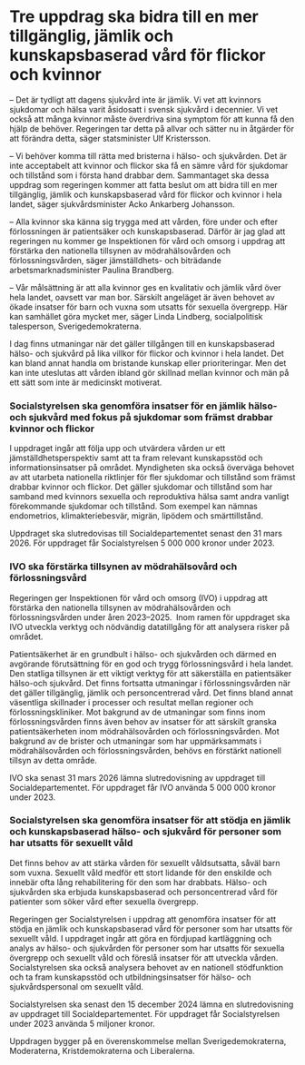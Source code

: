 # Tre uppdrag ska bidra till en mer tillgänglig, jämlik och kunskapsbaserad vård för flickor och kvinnor

– Det är tydligt att dagens sjukvård inte är jämlik. Vi vet att kvinnors sjukdomar och hälsa varit åsidosatt i svensk sjukvård i decennier. Vi vet också att många kvinnor måste överdriva sina symptom för att kunna få den hjälp de behöver. Regeringen tar detta på allvar och sätter nu in åtgärder för att förändra detta, säger statsminister Ulf Kristersson.

– Vi behöver komma till rätta med bristerna i hälso- och sjukvården. Det är inte acceptabelt att kvinnor och flickor ska få en sämre vård för sjukdomar och tillstånd som i första hand drabbar dem. Sammantaget ska dessa uppdrag som regeringen kommer att fatta beslut om att bidra till en mer tillgänglig, jämlik och kunskapsbaserad vård för flickor och kvinnor i hela landet, säger sjukvårdsminister Acko Ankarberg Johansson.

– Alla kvinnor ska känna sig trygga med att vården, före under och efter förlossningen är patientsäker och kunskapsbaserad. Därför är jag glad att regeringen nu kommer ge Inspektionen för vård och omsorg i uppdrag att förstärka den nationella tillsynen av mödrahälsovården och förlossningsvården, säger jämställdhets- och biträdande arbetsmarknadsminister Paulina Brandberg.

– Vår målsättning är att alla kvinnor ges en kvalitativ och jämlik vård över hela landet, oavsett var man bor. Särskilt angeläget är även behovet av ökade insatser för barn och vuxna som utsatts för sexuella övergrepp. Här kan samhället göra mycket mer, säger Linda Lindberg, socialpolitisk talesperson, Sverigedemokraterna.

I dag finns utmaningar när det gäller tillgången till en kunskapsbaserad hälso- och sjukvård på lika villkor för flickor och kvinnor i hela landet. Det kan bland annat handla om bristande kunskap eller prioriteringar. Men det kan inte uteslutas att vården ibland gör skillnad mellan kvinnor och män på ett sätt som inte är medicinskt motiverat.

### Socialstyrelsen ska genomföra insatser för en jämlik hälso- och sjukvård med fokus på sjukdomar som främst drabbar kvinnor och flickor

I uppdraget ingår att följa upp och utvärdera vården ur ett jämställdhetsperspektiv samt att ta fram relevant kunskapsstöd och informationsinsatser på området. Myndigheten ska också överväga behovet av att utarbeta nationella riktlinjer för fler sjukdomar och tillstånd som främst drabbar kvinnor och flickor. Det gäller sjukdomar och tillstånd som har samband med kvinnors sexuella och reproduktiva hälsa samt andra vanligt förekommande sjukdomar och tillstånd. Som exempel kan nämnas endometrios, klimakteriebesvär, migrän, lipödem och smärttillstånd.

Uppdraget ska slutredovisas till Socialdepartementet senast den 31 mars 2026. För uppdraget får Socialstyrelsen 5 000 000 kronor under 2023.

### IVO ska förstärka tillsynen av mödrahälsovård och förlossningsvård

Regeringen ger Inspektionen för vård och omsorg (IVO) i uppdrag att förstärka den nationella tillsynen av mödrahälsovården och förlossningsvården under åren 2023–2025.  Inom ramen för uppdraget ska IVO utveckla verktyg och nödvändig datatillgång för att analysera risker på området.

Patientsäkerhet är en grundbult i hälso- och sjukvården och därmed en avgörande förutsättning för en god och trygg förlossningsvård i hela landet. Den statliga tillsynen är ett viktigt verktyg för att säkerställa en patientsäker hälso-och sjukvård. Det finns fortsatta utmaningar i förlossningsvården när det gäller tillgänglig, jämlik och personcentrerad vård. Det finns bland annat väsentliga skillnader i processer och resultat mellan regioner och förlossningskliniker. Mot bakgrund av de utmaningar som finns inom förlossningsvården finns även behov av insatser för att särskilt granska patientsäkerheten inom mödrahälsovården och förlossningsvården. Mot bakgrund av de brister och utmaningar som har uppmärksammats i mödrahälsovården och förlossningsvården, behövs en förstärkt nationell tillsyn av detta område.

IVO ska senast 31 mars 2026 lämna slutredovisning av uppdraget till Socialdepartementet. För uppdraget får IVO använda 5 000 000 kronor under 2023.

### Socialstyrelsen ska genomföra insatser för att stödja en jämlik och kunskapsbaserad hälso- och sjukvård för personer som har utsatts för sexuellt våld

Det finns behov av att stärka vården för sexuellt våldsutsatta, såväl barn som vuxna. Sexuellt våld medför ett stort lidande för den enskilde och innebär ofta lång rehabilitering för den som har drabbats. Hälso- och sjukvården ska erbjuda kunskapsbaserad och personcentrerad vård för patienter som söker vård efter sexuella övergrepp.

Regeringen ger Socialstyrelsen i uppdrag att genomföra insatser för att stödja en jämlik och kunskapsbaserad vård för personer som har utsatts för sexuellt våld. I uppdraget ingår att göra en fördjupad kartläggning och analys av hälso- och sjukvården för personer som har utsatts för sexuella övergrepp och sexuellt våld och föreslå insatser för att utveckla vården. Socialstyrelsen ska också analysera behovet av en nationell stödfunktion och ta fram kunskapsstöd och utbildningsinsatser för hälso- och sjukvårdspersonal om sexuellt våld.

Socialstyrelsen ska senast den 15 december 2024 lämna en slutredovisning av uppdraget till Socialdepartementet. För uppdraget får Socialstyrelsen under 2023 använda 5 miljoner kronor.

Uppdragen bygger på en överenskommelse mellan Sverigedemokraterna, Moderaterna, Kristdemokraterna och Liberalerna.
